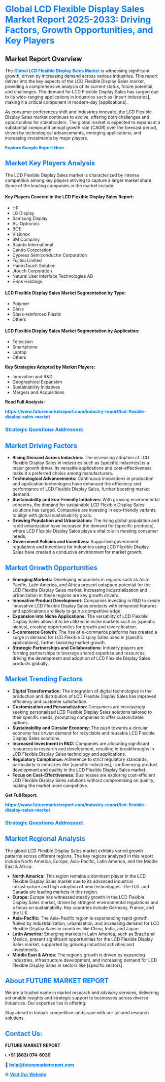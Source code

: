 <h1 style="color: #007BFF;">Global LCD Flexible Display Sales Market Report 2025-2033: Driving Factors, Growth Opportunities, and Key Players</h1>

<section id="overview">
<h2>Market Report Overview</h2>
<p>The <a href="https://www.futuremarketreport.com/industry-report/lcd-flexible-display-sales-market" style="color: #007BFF; text-decoration: none;"><strong>Global LCD Flexible Display Sales Market</strong></a> is witnessing significant growth, driven by increasing demand across various industries. This report delves into the key aspects of the LCD Flexible Display Sales market, providing a comprehensive analysis of its current status, future potential, and challenges. The demand for LCD Flexible Display Sales has surged due to its wide-ranging applications in industries such as [insert industries], making it a critical component in modern-day [applications].</p>
<p>As consumer preferences shift and industries innovate, the LCD Flexible Display Sales market continues to evolve, offering both challenges and opportunities for stakeholders. The global market is expected to expand at a substantial compound annual growth rate (CAGR) over the forecast period, driven by technological advancements, emerging applications, and increasing investments by major players.</p>
</section>

<section id="overview">
<p><a href="https://www.futuremarketreport.com/request-sample/reportId=109213" style="color: #007BFF; text-decoration: none;"><strong>Explore Sample Report Here</strong></a></p>
</section>

<section id="key-players">
<h2 style="color: #007BFF;">Market Key Players Analysis</h2>
<p>The LCD Flexible Display Sales market is characterized by intense competition among key players striving to capture a larger market share. Some of the leading companies in the market include:</p>
<h4>Key Players Covered in the LCD Flexible Display Sales Report:</h4>
<ul><li>HP</li><li>LG Display</li><li>Samsung Display</li><li>AU Optronics</li><li>BOE</li><li>Visionox</li><li>3M Company</li><li>Baanto International</li><li>Cando Corporation</li><li>Cypress Semiconductor Corporation</li><li>Fujitsu Limited</li><li>HannsTouch Solution</li><li>Jtouch Corporation</li><li>Natural User Interface Technologies AB</li><li>E-ink Holdings</li></ul>
<h4>LCD Flexible Display Sales Market Segmentation by Type:</h4>
<ul><li>Polymer</li><li>Glass</li><li>Glass-reinforced Plastic</li><li>Others</li></ul>

<h4>LCD Flexible Display Sales Market Segmentation by Application:</h4>
<ul><li>Television</li><li>Smartphone</li><li>Laptop</li><li>Others</li></ul>
<p><strong>Key Strategies Adopted by Market Players:</strong></p>
<ul>
<li>Innovation and R&D</li>
<li>Geographical Expansion</li>
<li>Sustainability Initiatives</li>
<li>Mergers and Acquisitions</li>
</ul>
</section>

<section>
<p><strong>Read Full Analysis: </strong></p><a href="https://www.futuremarketreport.com/industry-report/lcd-flexible-display-sales-market" style="color: #007BFF; text-decoration: none;"><strong>https://www.futuremarketreport.com/industry-report/lcd-flexible-display-sales-market</strong></a>
<h3 style="color: #007BFF;">Strategic Questions Addressed:</h3>
</section>

<section id="driving-factors">
<h2 style="color: #007BFF;">Market Driving Factors</h2>
<ul>
<li><strong>Rising Demand Across Industries:</strong> The increasing adoption of LCD Flexible Display Sales in industries such as [specific industries] is a major growth driver. Its versatile applications and cost-effectiveness make it a preferred choice among manufacturers.</li>
<li><strong>Technological Advancements:</strong> Continuous innovations in production and application technologies have enhanced the efficiency and performance of LCD Flexible Display Sales, further boosting market demand.</li>
<li><strong>Sustainability and Eco-Friendly Initiatives:</strong> With growing environmental concerns, the demand for sustainable LCD Flexible Display Sales solutions has surged. Companies are investing in eco-friendly variants to align with global sustainability goals.</li>
<li><strong>Growing Population and Urbanization:</strong> The rising global population and rapid urbanization have increased the demand for [specific products], where LCD Flexible Display Sales plays a vital role in meeting consumer needs.</li>
<li><strong>Government Policies and Incentives:</strong> Supportive government regulations and incentives for industries using LCD Flexible Display Sales have created a conducive environment for market growth.</li>
</ul>
</section>

<section id="growth-opportunities">
<h2 style="color: #007BFF;">Market Growth Opportunities</h2>
<ul>
<li><strong>Emerging Markets:</strong> Developing economies in regions such as Asia-Pacific, Latin America, and Africa present untapped potential for the LCD Flexible Display Sales market. Increasing industrialization and urbanization in these regions are key growth drivers.</li>
<li><strong>Innovative Product Development:</strong> Companies investing in R&D to create innovative LCD Flexible Display Sales products with enhanced features and applications are likely to gain a competitive edge.</li>
<li><strong>Expansion into Niche Applications:</strong> The versatility of LCD Flexible Display Sales allows it to be utilized in niche markets such as [specific niches], creating opportunities for growth and diversification.</li>
<li><strong>E-commerce Growth:</strong> The rise of e-commerce platforms has created a surge in demand for LCD Flexible Display Sales used in [specific applications], further boosting market growth.</li>
<li><strong>Strategic Partnerships and Collaborations:</strong> Industry players are forming partnerships to leverage shared expertise and resources, driving the development and adoption of LCD Flexible Display Sales products globally.</li>
</ul>
</section>

<section id="trending-factors">
<h2 style="color: #007BFF;">Market Trending Factors</h2>
<ul>
<li><strong>Digital Transformation:</strong> The integration of digital technologies in the production and distribution of LCD Flexible Display Sales has improved efficiency and customer satisfaction.</li>
<li><strong>Customization and Personalization:</strong> Consumers are increasingly seeking personalized LCD Flexible Display Sales solutions tailored to their specific needs, prompting companies to offer customizable options.</li>
<li><strong>Sustainability and Circular Economy:</strong> The push towards a circular economy has driven demand for recyclable and reusable LCD Flexible Display Sales solutions.</li>
<li><strong>Increased Investment in R&D:</strong> Companies are allocating significant resources to research and development, resulting in breakthroughs in LCD Flexible Display Sales technology and applications.</li>
<li><strong>Regulatory Compliance:</strong> Adherence to strict regulatory standards, particularly in industries like [specific industries], is influencing product development and quality in the LCD Flexible Display Sales market.</li>
<li><strong>Focus on Cost-Effectiveness:</strong> Businesses are exploring cost-efficient LCD Flexible Display Sales solutions without compromising on quality, making the market more competitive.</li>
</ul>
</section>

<section>
<p><strong>Get Full Report: </strong></p><a href="https://www.futuremarketreport.com/industry-report/lcd-flexible-display-sales-market" style="color: #007BFF; text-decoration: none;"><strong>https://www.futuremarketreport.com/industry-report/lcd-flexible-display-sales-market</strong></a>
<h3 style="color: #007BFF;">Strategic Questions Addressed:</h3>
</section>


<section id="regional-analysis">
<h2 style="color: #007BFF;">Market Regional Analysis</h2>
<p>The global LCD Flexible Display Sales market exhibits varied growth patterns across different regions. The key regions analyzed in this report include North America, Europe, Asia-Pacific, Latin America, and the Middle East & Africa:</p>
<ul>
<li><strong>North America:</strong> This region remains a dominant player in the LCD Flexible Display Sales market due to its advanced industrial infrastructure and high adoption of new technologies. The U.S. and Canada are leading markets in this region.</li>
<li><strong>Europe:</strong> Europe has witnessed steady growth in the LCD Flexible Display Sales market, driven by stringent environmental regulations and a focus on sustainability. Key countries include Germany, France, and the U.K.</li>
<li><strong>Asia-Pacific:</strong> The Asia-Pacific region is experiencing rapid growth, fueled by industrialization, urbanization, and increasing demand for LCD Flexible Display Sales in countries like China, India, and Japan.</li>
<li><strong>Latin America:</strong> Emerging markets in Latin America, such as Brazil and Mexico, present significant opportunities for the LCD Flexible Display Sales market, supported by growing industrial activities and investments.</li>
<li><strong>Middle East & Africa:</strong> The region’s growth is driven by expanding industries, infrastructure development, and increasing demand for LCD Flexible Display Sales in sectors like [specific sectors].</li>
</ul>
</section>

<footer>
<h2 style="color: #007BFF;">About FUTURE MARKET REPORT</h2>
<p>We are a trusted name in market research and advisory services, delivering actionable insights and strategic support to businesses across diverse industries. Our expertise lies in offering:</p>

<p>Stay ahead in today’s competitive landscape with our tailored research solutions.</p>

<h2 style="color: #007BFF;">Contact Us:</h2>
<p><strong>FUTURE MARKET REPORT</strong></p>
<p>📞 <strong>+91 (883) 074-8030</strong></p>
<p>📧 <strong><a href="mailto:help@futuremarketreport.com" style="color: #007BFF;">help@futuremarketreport.com</a></strong></p>
<p>🌐 <strong><a href="https://www.futuremarketreport.com/" style="color: #007BFF;">Visit Our Website</a></strong></p>
</footer>